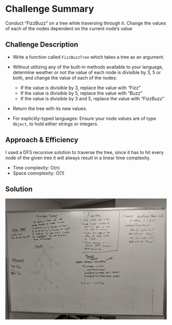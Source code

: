 # Challenge Summary
Conduct “FizzBuzz” on a tree while traversing through it. Change the values of each of the nodes dependent on the current node’s value

## Challenge Description
* Write a function called ```FizzBuzzTree``` which takes a tree as an argument.
* Without utilizing any of the built-in methods available to your language, determine weather or not the value of each node is divisible by 3, 5 or both, and change the value of each of the nodes:
    * If the value is divisible by 3, replace the value with “Fizz”
    * If the value is divisible by 5, replace the value with “Buzz”
    * If the value is divisible by 3 and 5, replace the value with “FizzBuzz”
* Return the tree with its new values.

* For explicitly-typed languages: Ensure your node values are of type ```Object```, to hold either strings or integers.

## Approach & Efficiency
I used a DFS recursive solution to traverse the tree, since it has to hit every node of the given tree it will always result in a linear time complexity. 
* Time complexity: O(n)
* Space comnplexity: O(1)

## Solution
![FizzBuzzTree Method Whiteboard](../src/main/resources/fizzbuzz_tree.jpg)

